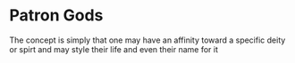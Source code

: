 # Patron Gods

The concept is simply that one may have an affinity toward a specific deity or spirt and may style their life and even their name for it
